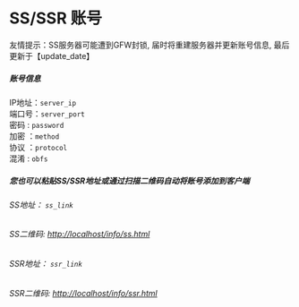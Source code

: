 # SS/SSR 账号 

友情提示：SS服务器可能遭到GFW封锁, 届时将重建服务器并更新账号信息, 最后更新于【update_date】

##### 账号信息
IP地址：`server_ip`  
端口号：`server_port`  
密码  : `password`  
加密  ：`method`  
协议  ：`protocol`  
混淆  : `obfs`  

##### 您也可以粘贴SS/SSR地址或通过扫描二维码自动将账号添加到客户端

######  SS地址： `ss_link`   
######  SS二维码:  <a href="http://localhost/info/ss.html" target="_blank">http://localhost/info/ss.html</a>

######  SSR地址： `ssr_link`     
######  SSR二维码:  <a href="http://localhost/info/ssr.html" target="_blank">http://localhost/info/ssr.html</a>
